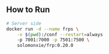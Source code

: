 
## How to Run
```sh
# Server side
docker run -d --name frps \
    -v $(pwd):/conf --restart=always
    -p 7001:7000 -p 7501:7500 \
    solomonxie/frp:0.20.0
```
